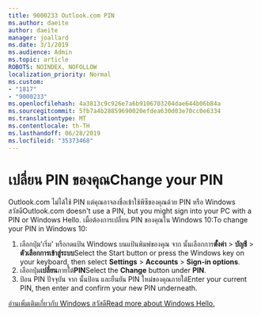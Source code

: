 ```yaml
---
title: 9000233 Outlook.com PIN
ms.author: daeite
author: daeite
manager: joallard
ms.date: 3/1/2019
ms.audience: Admin
ms.topic: article
ROBOTS: NOINDEX, NOFOLLOW
localization_priority: Normal
ms.custom:
- "1817"
- "9000233"
ms.openlocfilehash: 4a3813c9c926e7a6b9106703204dae644b06b84a
ms.sourcegitcommit: 5fb7a4b28859690020efdea630d03e70cc0e6334
ms.translationtype: MT
ms.contentlocale: th-TH
ms.lasthandoff: 06/28/2019
ms.locfileid: "35373468"
---
```

# <a name="change-your-pin"></a><span data-ttu-id="d08c3-102">เปลี่ยน PIN ของคุณ</span><span class="sxs-lookup"><span data-stu-id="d08c3-102">Change your PIN</span></span>

<span data-ttu-id="d08c3-103">Outlook.com ไม่ได้ใช้ PIN แต่คุณอาจลงชื่อเข้าใช้พีซีของคุณด้วย PIN หรือ Windows สวัสดี</span><span class="sxs-lookup"><span data-stu-id="d08c3-103">Outlook.com doesn't use a PIN, but you might sign into your PC with a PIN or Windows Hello.</span></span> <span data-ttu-id="d08c3-104">เมื่อต้องการเปลี่ยน PIN ของคุณใน Windows 10:</span><span class="sxs-lookup"><span data-stu-id="d08c3-104">To change your PIN in Windows 10:</span></span>

1. <span data-ttu-id="d08c3-105">เลือกปุ่ม'เริ่ม' หรือกดแป้น Windows บนแป้นพิมพ์ของคุณ จาก นั้นเลือกการ**ตั้งค่า** > **บัญชี** > **ตัวเลือกการเข้าสู่ระบบ**</span><span class="sxs-lookup"><span data-stu-id="d08c3-105">Select the Start button or press the Windows key on your keyboard, then select **Settings** > **Accounts** > **Sign-in options**.</span></span>
2. <span data-ttu-id="d08c3-106">เลือกปุ่ม**เปลี่ยน**ภายใต้**PIN**</span><span class="sxs-lookup"><span data-stu-id="d08c3-106">Select the **Change** button under **PIN**.</span></span>
3. <span data-ttu-id="d08c3-107">ป้อน PIN ปัจจุบัน จาก นั้นป้อน และยืนยัน PIN ใหม่ของคุณภายใต้</span><span class="sxs-lookup"><span data-stu-id="d08c3-107">Enter your current PIN, then enter and confirm your new PIN underneath.</span></span>

[<span data-ttu-id="d08c3-108">อ่านเพิ่มเติมเกี่ยวกับ Windows สวัสดี</span><span class="sxs-lookup"><span data-stu-id="d08c3-108">Read more about Windows Hello.</span></span>](https://support.microsoft.com/help/17215/)